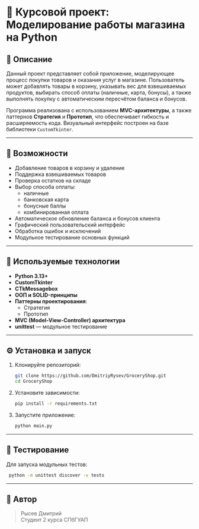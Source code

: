 # 🛒 Курсовой проект: Моделирование работы магазина на Python

## 📌 Описание

Данный проект представляет собой приложение, моделирующее процесс покупки товаров и оказания услуг в магазине. Пользователь может добавлять товары в корзину, указывать вес для взвешиваемых продуктов, выбирать способ оплаты (наличные, карта, бонусы), а также выполнять покупку с автоматическим пересчётом баланса и бонусов.

Программа реализована с использованием **MVC-архитектуры**, а также паттернов **Стратегия** и **Прототип**, что обеспечивает гибкость и расширяемость кода. Визуальный интерфейс построен на базе библиотеки `CustomTkinter`.

---

## 🚀 Возможности

- Добавление товаров в корзину и удаление
- Поддержка взвешиваемых товаров
- Проверка остатков на складе
- Выбор способа оплаты:
  - наличные
  - банковская карта
  - бонусные баллы
  - комбинированная оплата
- Автоматическое обновление баланса и бонусов клиента
- Графический пользовательский интерфейс
- Обработка ошибок и исключений
- Модульное тестирование основных функций

---

## 🧱 Используемые технологии

- **Python 3.13+**
- **CustomTkinter**
- **CTkMessagebox**
- **ООП и SOLID-принципы**
- **Паттерны проектирования**:
  - Стратегия 
  - Прототип 
- **MVC (Model-View-Controller) архитектура**
- **unittest** — модульное тестирование

---

## ⚙️ Установка и запуск

1. Клонируйте репозиторий:
   
   ```bash
   git clone https://github.com/DmitriyRysev/GroceryShop.git
   cd GroceryShop
   
2. Установите зависимости:
    ```bash
    pip install -r requirements.txt
    ```

3. Запустите приложение:

    ```bash
    python main.py
    ```

---

## 🧪 Тестирование
Для запуска модульных тестов:

   ```bash
    python -m unittest discover -v tests
   ```
    
---

## 🧠 Автор
  > Рысев Дмитрий  
  > Студент 2 курса СПбГУАП
